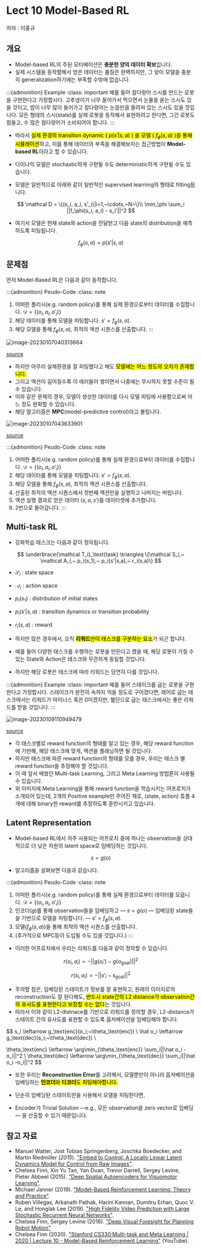 # Lect 10 Model-Based RL

저자 : 이홍규



## 개요

* Model-based RL의 주된 모티베이션은 **충분한 양의 데이터 확보**입니다.
* 실제 시스템을 동작함해서 얻은 데이터는 품질은 완벽하지만, 그 양이 모델을 충분히 generalization하기에는 부족할 수밖에 없습니다.

:::{admonition} Example
:class: important
예를 들어 참다랑어 스시를 만드는 로봇을 구현한다고 가정합시다. 고추냉이가 너무 들어가서 먹으면서 눈물을 쏟는 스시도 있을 것이고, 밥이 너무 많이 들어가고 참다랑어는 눈꼽만큼 올려져 있는 스시도 있을 것입니다. 모든 형태의 스시(state)를 실제 로봇을 동작해서 표현하려고 한다면, 그건 로봇도 힘들고, 수 많은 참다랑어가 소비되어야 합니다. 
:::

* 따라서 <mark>실제 환경의 transition dynamic ( $p(s'|s,a)$ ) 을 모델 ( $f_\phi(s,a)$ )을 통해 시뮬레이션</mark>하고, 이를 통해 데이터의 부족을 해결해보자는 접근방법이 **Model-based RL**이라고 할 수 있습니다. 

* 다이나믹 모델은 stochastic하게 구현될 수도 deterministic하게 구현될 수도 있습니다. 
* 모델은 일반적으로 아래와 같이 일반적인 supervised learning의 형태로 fitting됩니다. 

$$
\mathcal D = \{(s_i, a_i, s'_i)|i=1,~\cdots,~N~\}\\
\min_\phi \sum_i ||f_\phi(s_i, a_i) - s_i'||^2
$$

* 여기서 모델은 현재 state와 action을 전달받고 다음 state의 distribution을 예측하도록 피팅됩니다.

$$
f_\phi(s, a) = p(s'|s,a)
$$



## 문제점  

먼저 Model-Based RL은 다음과 같이 동작합니다. 

:::{admonition} Peudo-Code
:class: note
1. 어떠한 폴리시(e.g. random policy)를 통해 실제 환경으로부터 데이터를 수집합니다. $\mathcal D = \{(o_i, a_i, o'_i)\}$
2. 해당 데이터를 통해 모델을 피팅합니다. $s' = f_\phi(s,a)$.
3. 해당 모델을 통해 $f_\phi(s, a)$, 최적의 액션 시퀀스를 산출합니다.
:::


![image-20230107040313664](image-20230107040313664.png)

[source](https://youtu.be/LGhVQ3NB9h4?list=PLoROMvodv4rOxuwpC_raecBCd5Jf54lEa&t=1749)

* 하지만 아무리 실제환경을 잘 피팅했다고 해도 <mark>모델에는 어느 정도의 오차가 존재합니다. </mark>
* 그리고 액션이 길어질수록 이 에러들이 쌓이면서 나중에는 무시하지 못할 수준이 될 수 있습니다.
* 이와 같은 문제의 경우, 모델이 생성한 데이터를 다시 모델 피팅에 사용함으로써 어느 정도 완화할 수 있습니다.
* 해당 알고리즘은 **MPC**(model-predictive control)라고 불립니다.

![image-20230107043633901](image-20230107043633901.png)

[source](https://youtu.be/LGhVQ3NB9h4?list=PLoROMvodv4rOxuwpC_raecBCd5Jf54lEa&t=1913)

:::{admonition} Peudo-Code
:class: note
1. 어떠한 폴리시(e.g. random policy)를 통해 실제 환경으로부터 데이터를 수집합니다. $\mathcal D = \{(o_i, a_i, o'_i)\}$
2. 해당 데이터를 통해 모델을 피팅합니다. $s' = f_\phi(s,a)$.
3. 해당 모델을 통해 $f_\phi(s, a)$, 최적의 액션 시퀀스를 산출합니다.
4. 산출된 최적의 액션 시퀀스에서 첫번째 액션만을 실행하고 나머지는 버립니다.
5. 액션 실행 결과로 얻은 데이터 $(s,a,s')$를 데이터셋에 추가합니다.
6. 2번으로 돌아갑니다.
:::






## Multi-task RL

* 강화학습 태스크는 다음과 같이 정의됩니다.

$$
\underbrace{\mathcal T_i}_\text{task} 
\triangleq \{\mathcal S_i,~
\mathcal A_i,~
p_i(s_1),~
p_i(s'|s,a),~
r_i(s,a)\}
$$

* $\mathcal S_i$ : state space
* $\mathcal A_i$ : action space
* $p_i(s_1)$ : distribution of initial states
* $p_i(s'|s,a)$ : transition dynamics or transition probability
* $r_i(s,a)$ : reward



* 하지만 많은 경우에서, 오직 <mark>**리워드**만이 태스크를 구분하는 요소</mark>가 되곤 합니다. 
* 예를 들어 다양한 태스크를 수행하는 로봇을 만든다고 했을 때, 해당 로봇이 가질 수 있는 State와 Action은 태스크와 무관하게 동일할 것입니다. 
* 하지만 해당 로봇은 태스크에 따라 리워드는 당연히 다를 것입니다.

:::{admonition} Example
:class: important
예를 들어 스테이크를 굽는 로봇을 구현한다고 가정합시다. 스테이크가 완전히 속까지 익을 정도로 구어졌다면, 레어로 굽는 태스크에서는 리워드가 마이너스 혹은 0이겠지만, 웰던으로 굽는 태스크에서는 좋은 리워드를 받을 것입니다.
:::


![image-20230109110949479](image-20230109110949479.png)

[source](https://youtu.be/LGhVQ3NB9h4?list=PLoROMvodv4rOxuwpC_raecBCd5Jf54lEa&t=2006)

* 각 태스크별로 reward function의 형태를 알고 있는 경우, 해당 reward function에 기반해, 해당 태스크에 맞게, 액션을 플래닝하면 될 것입니다.
* 하지만 태스크에 따른 reward function의 형태를 모를 경우, 우리는 태스크 별 reward function을 추정해야 할 것입니다.
* 이 때 앞서 배웠던 Multi-task Learning, 그리고 Meta Learning 방법론이 사용될 수 있습니다.
* 위 이미지에 Meta Learning을 통해 reward function을 학습시키는 어프로치가 소개되어 있는데, 2개의 Positive example만 주어진 채로, (state, action) 튜플 4개에 대해 binary한 reward를 추정하도록 훈련시키고 있습니다.





## Latent Representation

* Model-based RL에서 자주 사용되는 어프로치 중에 하나는 observation을 상대적으로 더 낮은 차원의 latent space로 임베딩하는 것입니다.

$$
s = g(o)
$$

* 알고리즘을 살펴보면 다음과 같습니다.

:::{admonition} Peudo-Code
:class: note
1. 어떠한 폴리시(e.g. random policy)를 통해 실제 환경으로부터 데이터를 모읍니다. $\mathcal D = \{(o_i, a_i, o'_i)\}$
2. 인코더($g$)를 통해 observation들을 임베딩하고 — $s = g(o)$ — 임베딩된 state들을 기반으로 모델을 피팅합니다. — $s' = f_\phi(s,a)$.
3. 모델($f_\phi(s, a)$)을 통해 최적의 액션 시퀀스를 산출합니다.
4. (추가적으로 MPC등이 도입될 수도 있을 것입니다.)
:::

* 이러한 어프로치에서 우리는 리워드를 다음과 같이 정의할 수 있습니다.

$$
r(o_i, a_i) = -||g(o_i') - g(o_\text{goal})||^2
$$

$$
r(s_i, a_i) = -||s'_i - s_\text{goal}||^2
$$

* 주의할 점은, 임베딩된 스테이트가 정보를 잘 표현하고, 원래의 이미지로의 reconstruction도 잘 된다해도, <mark>반드시 state간의 L2 distance가 observation간의 유사도를 표현한다고 보장할 수는 없다</mark>는 것입니다.
* 따라서 이와 같이 L2-distnace를 기반으로 리워드를 정의할 경우, L2-distance가 스테이트 간의 유사도를 표현할 수 있도록 옵저베이션을 임베딩해야 합니다.


$$
s_i \leftarrow g_\text{enc}(o_i;~\theta_\text{enc}) \\
\hat o_i \leftarrow g_\text{dec}(s_i;~\theta_\text{dec}) \\

\theta_\text{enc} \leftarrow \arg\min_{\theta_\text{enc}} 
\sum_i||\hat o_i -o_i||^2 \\
\theta_\text{dec} \leftarrow \arg\min_{\theta_\text{dec}} 
\sum_i||\hat o_i -o_i||^2
$$

* 또한 우리는 **Reconstruction Error**를 고려해서, 모델뿐만이 아니라 옵저베이션을 임베딩하는 <mark>**인코더**와 **디코더**도 피팅해야합니다.</mark> 

* 단순히 임베딩된 스테이트만을 사용해서 모델을 피팅한다면,
* Encoder가 Trivial Solution —e.g., 모든 observation을 zero vector로 임베딩 — 을 산출할 수 있기 때문입니다.





## 참고 자료

* Manuel Watter, Jost Tobias Springenberg, Joschka Boedecker, and Martin Riedmiller (*2015*). ["Embed to Control: A Locally Linear Latent Dynamics Model for Control from Raw Images"](https://arxiv.org/abs/1506.07365).
* Chelsea Finn, Xin Yu Tan, Yan Duan, Trevor Darrell, Sergey Levine, Pieter Abbeel (2015). ["Deep Spatial Autoencoders for Visuomotor Learning"](https://arxiv.org/abs/1509.06113).
* Michael Janner (2019). ["Model-Based Reinforcement Learning: Theory and Practice"](https://bair.berkeley.edu/blog/2019/12/12/mbpo/).
* Ruben Villegas, Arkanath Pathak, Harini Kannan, Dumitru Erhan, Quoc V. Le, and Honglak Lee (2019). ["High Fidelity Video Prediction with Large Stochastic Recurrent Neural Networks"](https://arxiv.org/abs/1911.01655).
* Chelsea Finn, Sergey Levine (2016). ["Deep Visual Foresight for Planning Robot Motion"](https://arxiv.org/abs/1610.00696)
* Chelsea Finn (2020). ["Stanford CS330:Multi-task and Meta Learning | 2020 | Lecture 10 - Model-Based Reinforcement Learning"](https://www.youtube.com/watch?v=LGhVQ3NB9h4&list=PLoROMvodv4rOxuwpC_raecBCd5Jf54lEa&t=2006s) (YouTube).